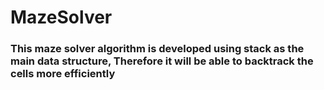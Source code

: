 # MazeSolver
### This maze solver algorithm is developed using stack as the main data structure, Therefore it will be able to backtrack the cells more efficiently
